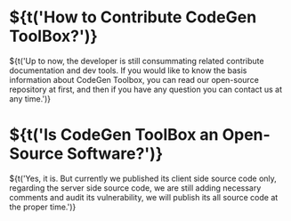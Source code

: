 # ${t('How to Contribute CodeGen ToolBox?')}

${t('Up to now, the developer is still consummating related contribute documentation and dev tools. If you would like to know the basis information about CodeGen Toolbox, you can read our open-source repository at first, and then if you have any question you can contact us at any time.')}

# ${t('Is CodeGen ToolBox an Open-Source Software?')}

${t('Yes, it is. But currently we published its client side source code only, regarding the server side source code, we are still adding necessary comments and audit its vulnerability, we will publish its all source code at the proper time.')}
